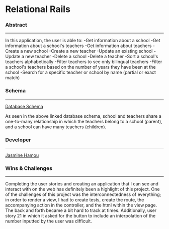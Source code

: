 # Relational Rails

### **Abstract**
---
In this application, the user is able to:
-Get information about a school
-Get information about a school's teachers
-Get information about teachers
-Create a new school
-Create a new teacher
-Update an existing school
-Update a new teacher
-Delete a school
-Delete a teacher
-Sort a school's teachers alphabetically
-Filter teachers to see only bilingual teachers
-Filter a school's teachers based on the number of years they have been at the school
-Search for a specific teacher or school by name (partial or exact match)

### **Schema**
---
[Database Schema](https://dbdesigner.page.link/VJdxXvUV9Mu6BGGN6)

As seen in the above linked database schema, school and teachers share a one-to-many relationship in which the teachers belong to a school (parent), and a school can have many teachers (children).

### **Developer**
---
[Jasmine Hamou](https://github.com/hamouj)

### **Wins & Challenges**
---
Completing the user stories and creating an application that I can see and interact with on the web has definitely been a highlight of this project. One of the challenges of this project was the interconnectedness of everything; in order to render a view, I had to create tests, create the route, the accompanying action in the controller, and the html within the view page. The back and forth became a bit hard to track at times. Additionally, user story 21 in which it asked for the button to include an interpolation of the number inputted by the user was difficult.